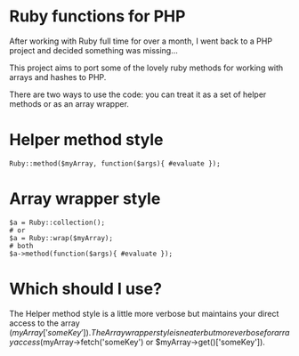 Ruby functions for PHP
======================

After working with Ruby full time for over a month, I went back to a PHP project and decided something was missing...

This project aims to port some of the lovely ruby methods for working with arrays and hashes to PHP. 

There are two ways to use the code: you can treat it as a set of helper methods or as an array wrapper.

Helper method style
===================

    Ruby::method($myArray, function($args){ #evaluate });

Array wrapper style
===================

    $a = Ruby::collection();
    # or
    $a = Ruby::wrap($myArray);
    # both
    $a->method(function($args){ #evaluate });

Which should I use?
===================

The Helper method style is a little more verbose but maintains your direct access to the array ($myArray['someKey']).
The Array wrapper style is neater but more verbose for array access ($myArray->fetch('someKey') or $myArray->get()['someKey']).